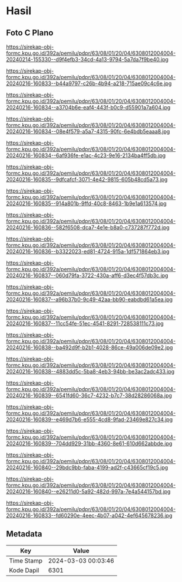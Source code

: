 # Hasil

## Foto C Plano

https://sirekap-obj-formc.kpu.go.id/392a/pemilu/pdpr/63/08/01/20/04/6308012004004-20240214-155330--d9f4efb3-34cd-4a13-9794-5a7da7f9be40.jpg

https://sirekap-obj-formc.kpu.go.id/392a/pemilu/pdpr/63/08/01/20/04/6308012004004-20240216-160833--b44a9797-c26b-4b94-a218-715ae09c4c6e.jpg

https://sirekap-obj-formc.kpu.go.id/392a/pemilu/pdpr/63/08/01/20/04/6308012004004-20240216-160834--a3704b6e-eaf4-443f-b0c9-d55901a7a604.jpg

https://sirekap-obj-formc.kpu.go.id/392a/pemilu/pdpr/63/08/01/20/04/6308012004004-20240216-160834--08e4f579-a5a7-4315-90fc-6e4bdb5eaaa8.jpg

https://sirekap-obj-formc.kpu.go.id/392a/pemilu/pdpr/63/08/01/20/04/6308012004004-20240216-160834--6af936fe-e1ac-4c23-9e16-2134ba4ff5db.jpg

https://sirekap-obj-formc.kpu.go.id/392a/pemilu/pdpr/63/08/01/20/04/6308012004004-20240216-160835--9dfcafcf-3071-4e42-9815-605b48cd5a73.jpg

https://sirekap-obj-formc.kpu.go.id/392a/pemilu/pdpr/63/08/01/20/04/6308012004004-20240216-160835--914a801b-9ffd-40c8-8463-1b9e1a613574.jpg

https://sirekap-obj-formc.kpu.go.id/392a/pemilu/pdpr/63/08/01/20/04/6308012004004-20240216-160836--582f6508-dca7-4e1e-b8a0-c737287f772d.jpg

https://sirekap-obj-formc.kpu.go.id/392a/pemilu/pdpr/63/08/01/20/04/6308012004004-20240216-160836--b3322023-ed81-4724-915a-1df571864eb3.jpg

https://sirekap-obj-formc.kpu.go.id/392a/pemilu/pdpr/63/08/01/20/04/6308012004004-20240216-160837--060d79fa-3722-430a-aff6-d3ec4f57db3c.jpg

https://sirekap-obj-formc.kpu.go.id/392a/pemilu/pdpr/63/08/01/20/04/6308012004004-20240216-160837--a96b37b0-9c49-42aa-bb90-eabdbd61a5ea.jpg

https://sirekap-obj-formc.kpu.go.id/392a/pemilu/pdpr/63/08/01/20/04/6308012004004-20240216-160837--11cc54fe-51ec-4541-8291-728538111c73.jpg

https://sirekap-obj-formc.kpu.go.id/392a/pemilu/pdpr/63/08/01/20/04/6308012004004-20240216-160838--ba492d9f-b2b1-4028-86ce-49a006de09e2.jpg

https://sirekap-obj-formc.kpu.go.id/392a/pemilu/pdpr/63/08/01/20/04/6308012004004-20240216-160838--4883dd5c-5ba8-4eb3-94bb-be3ac2adc433.jpg

https://sirekap-obj-formc.kpu.go.id/392a/pemilu/pdpr/63/08/01/20/04/6308012004004-20240216-160839--6541fd60-36c7-4232-b7c7-38d28286068a.jpg

https://sirekap-obj-formc.kpu.go.id/392a/pemilu/pdpr/63/08/01/20/04/6308012004004-20240216-160839--e469d7b6-e555-4cd8-9fad-23469e827c34.jpg

https://sirekap-obj-formc.kpu.go.id/392a/pemilu/pdpr/63/08/01/20/04/6308012004004-20240216-160839--704dd929-31bb-4360-8e61-610d662abbde.jpg

https://sirekap-obj-formc.kpu.go.id/392a/pemilu/pdpr/63/08/01/20/04/6308012004004-20240216-160840--29bdc9bb-faba-4199-ad2f-c43665cf19c5.jpg

https://sirekap-obj-formc.kpu.go.id/392a/pemilu/pdpr/63/08/01/20/04/6308012004004-20240216-160840--e26211d0-5a92-482d-997a-7e4a544157bd.jpg

https://sirekap-obj-formc.kpu.go.id/392a/pemilu/pdpr/63/08/01/20/04/6308012004004-20240216-160833--fd60290e-4eec-4b07-a042-4ef645678236.jpg


## Metadata

| Key        | Value               |
| ---------- | ------------------- |
| Time Stamp | 2024-03-03 00:03:46 |
| Kode Dapil | 6301                |




